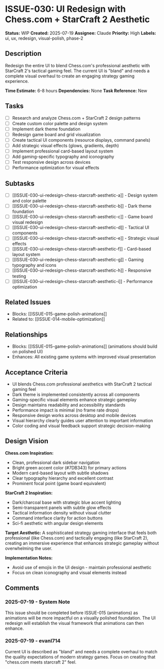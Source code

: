 # ISSUE-030: UI Redesign with Chess.com + StarCraft 2 Aesthetic

**Status:** WIP
**Created:** 2025-07-19
**Assignee:** Claude
**Priority:** High
**Labels:** ui, ux, redesign, visual-polish, phase-2

## Description

Redesign the entire UI to blend Chess.com's professional aesthetic with StarCraft 2's tactical gaming feel. The current UI is "bland" and needs a complete visual overhaul to create an engaging strategy gaming experience.

**Time Estimate:** 6-8 hours
**Dependencies:** None
**Task Reference:** New

## Tasks

- [ ] Research and analyze Chess.com + StarCraft 2 design patterns
- [ ] Create custom color palette and design system
- [ ] Implement dark theme foundation
- [ ] Redesign game board and grid visualization
- [ ] Create tactical UI components (resource displays, command panels)
- [ ] Add strategic visual effects (glows, gradients, depth)
- [ ] Implement professional card-based layout system
- [ ] Add gaming-specific typography and iconography
- [ ] Test responsive design across devices
- [ ] Performance optimization for visual effects

## Subtasks

- [ ] [[ISSUE-030-ui-redesign-chess-starcraft-aesthetic-a]] - Design system and color palette
- [ ] [[ISSUE-030-ui-redesign-chess-starcraft-aesthetic-b]] - Dark theme foundation
- [ ] [[ISSUE-030-ui-redesign-chess-starcraft-aesthetic-c]] - Game board visual redesign
- [ ] [[ISSUE-030-ui-redesign-chess-starcraft-aesthetic-d]] - Tactical UI components
- [ ] [[ISSUE-030-ui-redesign-chess-starcraft-aesthetic-e]] - Strategic visual effects
- [ ] [[ISSUE-030-ui-redesign-chess-starcraft-aesthetic-f]] - Card-based layout system
- [ ] [[ISSUE-030-ui-redesign-chess-starcraft-aesthetic-g]] - Gaming typography and icons
- [ ] [[ISSUE-030-ui-redesign-chess-starcraft-aesthetic-h]] - Responsive testing
- [ ] [[ISSUE-030-ui-redesign-chess-starcraft-aesthetic-i]] - Performance optimization

## Related Issues

- Blocks: [[ISSUE-015-game-polish-animations]]
- Related to: [[ISSUE-014-mobile-optimization]]

## Relationships

- Blocks: [[ISSUE-015-game-polish-animations]] (animations should build on polished UI)
- Enhances: All existing game systems with improved visual presentation

## Acceptance Criteria

- UI blends Chess.com professional aesthetics with StarCraft 2 tactical gaming feel
- Dark theme is implemented consistently across all components
- Gaming-specific visual elements enhance strategic gameplay
- Design maintains readability and accessibility standards
- Performance impact is minimal (no frame rate drops)
- Responsive design works across desktop and mobile devices
- Visual hierarchy clearly guides user attention to important information
- Color coding and visual feedback support strategic decision-making

## Design Vision

**Chess.com Inspiration:**
- Clean, professional dark sidebar navigation
- Bright green accent color (#7DB343) for primary actions
- Modern card-based layout with subtle shadows
- Clear typography hierarchy and excellent contrast
- Prominent focal point (game board equivalent)

**StarCraft 2 Inspiration:**
- Dark/charcoal base with strategic blue accent lighting
- Semi-transparent panels with subtle glow effects
- Tactical information density without visual clutter
- Command interface clarity for action buttons
- Sci-fi aesthetic with angular design elements

**Target Aesthetic:**
A sophisticated strategy gaming interface that feels both professional (like Chess.com) and tactically engaging (like StarCraft 2), creating an immersive experience that enhances strategic gameplay without overwhelming the user.

**Implementation Notes:**
- Avoid use of emojis in the UI design - maintain professional aesthetic
- Focus on clean iconography and visual elements instead

## Comments

### 2025-07-19 - System Note

This issue should be completed before ISSUE-015 (animations) as animations will be more impactful on a visually polished foundation. The UI redesign will establish the visual framework that animations can then enhance.

### 2025-07-19 - evanl714

Current UI is described as "bland" and needs a complete overhaul to match the quality expectations of modern strategy games. Focus on creating that "chess.com meets starcraft 2" feel.